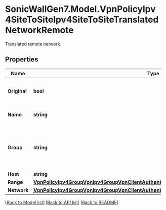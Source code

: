 # SonicWallGen7.Model.VpnPolicyIpv4SiteToSiteIpv4SiteToSiteTranslatedNetworkRemote
Translated remote network.

## Properties

Name | Type | Description | Notes
------------ | ------------- | ------------- | -------------
**Original** | **bool** | Original translated remote network. | [optional] 
**Name** | **string** | Address object name. | [optional] 
**Group** | **string** | Configure the local network to named address object group. | [optional] 
**Host** | **string** | Host IP. | [optional] 
**Range** | [**VpnPolicyIpv4GroupVpnIpv4GroupVpnClientAuthenticationAllowUnauthenticatedRangeRange**](VpnPolicyIpv4GroupVpnIpv4GroupVpnClientAuthenticationAllowUnauthenticatedRangeRange.md) |  | [optional] 
**Network** | [**VpnPolicyIpv4GroupVpnIpv4GroupVpnClientAuthenticationAllowUnauthenticatedNetworkNetwork**](VpnPolicyIpv4GroupVpnIpv4GroupVpnClientAuthenticationAllowUnauthenticatedNetworkNetwork.md) |  | [optional] 

[[Back to Model list]](../README.md#documentation-for-models) [[Back to API list]](../README.md#documentation-for-api-endpoints) [[Back to README]](../README.md)

